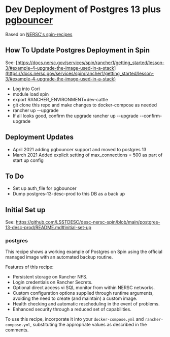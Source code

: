 # Dev Deployment of Postgres 13 plus [pgbouncer](https://www.pgbouncer.org/)

Based on [NERSC's spin-recipes](https://github.com/NERSC/spin-recipes/tree/master/postgres)

## How To Update Postgres Deployment in Spin
See: [https://docs.nersc.gov/services/spin/rancher1/getting_started/lesson-3/#example-4-upgrade-the-image-used-in-a-stack](https://docs.nersc.gov/services/spin/rancher1/getting_started/lesson-3/#example-4-upgrade-the-image-used-in-a-stack)

* Log into Cori
* module load spin
* export RANCHER_ENVIRONMENT=dev-cattle
* git clone this repo and make changes to docker-compose as needed
* rancher up --upgrade
* If all looks good, confirm the upgrade
rancher up --upgrade --confirm-upgrade


## Deployment Updates

* April 2021 adding pgbouncer support and moved to postgres 13
* March 2021 Added explicit setting of max_connections = 500 as part of start up config

## To Do
* Set up auth_file for pgbouncer
* Dump postgres-13-desc-prod to this DB as a back up 

## Initial Set up
See: https://github.com/LSSTDESC/desc-nersc-spin/blob/main/postgres-13-desc-prod/README.md#initial-set-up


### postgres

This recipe shows a working example of Postgres on Spin using the official managed image
with an automated backup routine.

Features of this recipe:
  * Persistent storage on Rancher NFS.
  * Login credentials on Rancher Secrets.
  * Optional direct access vi SQL monitor from within NERSC networks.
  * Custom configuration options supplied through runtime arguments, avoiding the
    need to create (and maintain) a custom image.
  * Health checking and automatic rescheduling in the event of problems.
  * Enhanced security through a reduced set of capabilities.

To use this recipe, incorporate it into your `docker-compose.yml` and `rancher-compose.yml`,
substituting the appropriate values as described in the comments.

